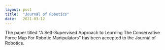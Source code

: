 ```yaml
---
layout: post
title:  "Journal of Robotics"
date:   2021-03-12
---
```

The paper titled "A Self-Supervised Approach to Learning The Conservative Force Map For Robotic Manipulators" has been accepted to the Journal of Robotics.
